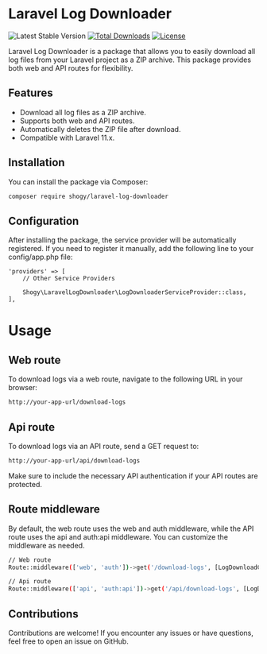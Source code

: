 # Laravel Log Downloader

![Latest Stable Version](https://img.shields.io/packagist/v/shogy/laravel-log-downloader?label=stable)
[![Total Downloads](https://poser.pugx.org/shogy/laravel-log-downloader/downloads)](https://packagist.org/packages/shogy/laravel-log-downloader)
[![License](https://poser.pugx.org/shogy/laravel-log-downloader/license)](https://packagist.org/packages/shogy/laravel-log-downloader)

Laravel Log Downloader is a package that allows you to easily download all log files from your Laravel project as a ZIP archive. This package provides both web and API routes for flexibility.

## Features

- Download all log files as a ZIP archive.
- Supports both web and API routes.
- Automatically deletes the ZIP file after download.
- Compatible with Laravel 11.x.

## Installation

You can install the package via Composer:

```bash
composer require shogy/laravel-log-downloader

```

## Configuration

After installing the package, the service provider will be automatically registered. If you need to register it manually, add the following line to your config/app.php file:

```bach
'providers' => [
    // Other Service Providers

    Shogy\LaravelLogDownloader\LogDownloaderServiceProvider::class,
],
```
# Usage

## Web route

To download logs via a web route, navigate to the following URL in your browser:

```bash
http://your-app-url/download-logs
```

## Api route

To download logs via an API route, send a GET request to:

```bash
http://your-app-url/api/download-logs
```

Make sure to include the necessary API authentication if your API routes are protected.

## Route middleware

By default, the web route uses the web and auth middleware, while the API route uses the api and auth:api middleware. You can customize the middleware as needed.

```bash
// Web route
Route::middleware(['web', 'auth'])->get('/download-logs', [LogDownloadController::class, 'downloadLogs']);

// Api route
Route::middleware(['api', 'auth:api'])->get('/api/download-logs', [LogDownloadController::class, 'downloadLogs']);
```

## Contributions

Contributions are welcome!
If you encounter any issues or have questions, feel free to open an issue on GitHub.

